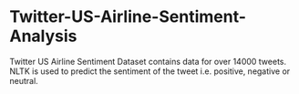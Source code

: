 # Twitter-US-Airline-Sentiment-Analysis
Twitter US Airline Sentiment Dataset contains data for over 14000 tweets. NLTK is used to predict the sentiment of the tweet i.e. positive, negative or neutral.
